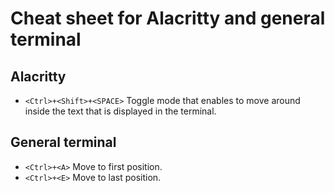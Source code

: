 # Cheat sheet for Alacritty and general terminal
## Alacritty
* `<Ctrl>+<Shift>+<SPACE>` Toggle mode that enables to move around inside the text that is displayed in the terminal.

## General terminal
* `<Ctrl>+<A>` Move to first position.
* `<Ctrl>+<E>` Move to last position.
